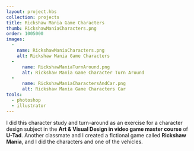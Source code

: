 ```yaml
---
layout: project.hbs
collection: projects
title: Rickshaw Mania Game Characters
thumb: RickshawManiaCharacters.png
order: 1005000
images:
  -
    name: RickshawManiaCharacters.png
    alt: Rickshaw Mania Game Characters
  -
      name: RickshawManiaTurnAround.png
      alt: Rickshaw Mania Game Character Turn Around
  -
      name: RickshawManiaCharactersAndCar.png
      alt: Rickshaw Mania Game Characters Car
tools:
  - photoshop
  - illustrator
---
```


I did this character study and turn-around as an exercise for a character design subject in the **Art & Visual Design in video game master course** of **U-Tad**. Another classmate and I created a fictional game called **Rickshaw Mania**, and I did the characters and one of the vehicles. 

